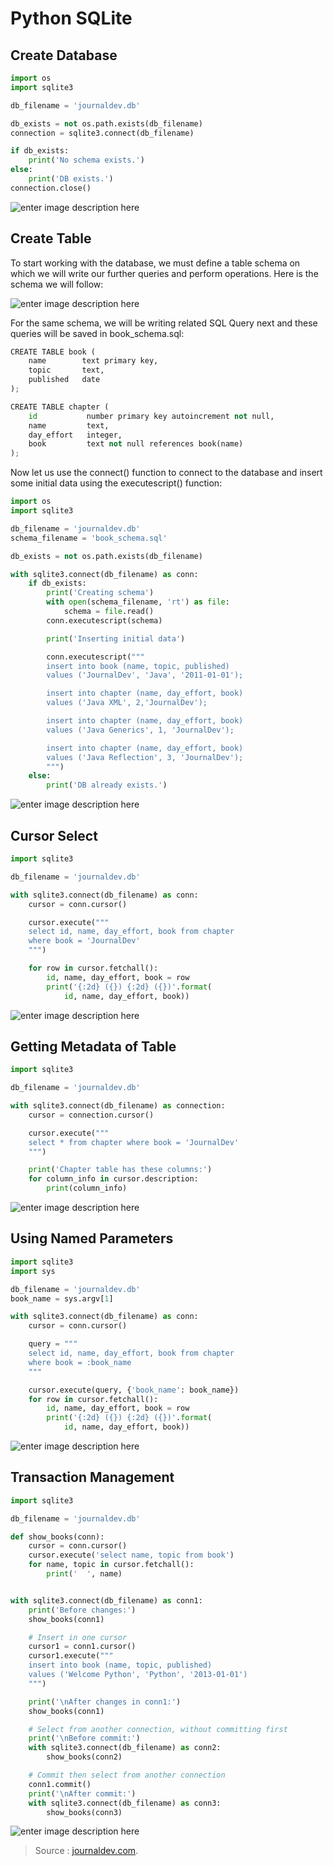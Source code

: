 
Python SQLite
===

## Create Database

```py
import os
import sqlite3

db_filename = 'journaldev.db'

db_exists = not os.path.exists(db_filename)
connection = sqlite3.connect(db_filename)

if db_exists:
    print('No schema exists.')
else:
    print('DB exists.')
connection.close()
```

![enter image description here](https://cdn.journaldev.com/wp-content/uploads/2018/04/create-database.png)

## Create Table

To start working with the database, we must define a table schema on which we will write our further queries and perform operations. Here is the schema we will follow:

![enter image description here](https://cdn.journaldev.com/wp-content/uploads/2018/04/table-schema.png)

For the same schema, we will be writing related SQL Query next and these queries will be saved in book_schema.sql:
```py
CREATE TABLE book (
    name        text primary key,
    topic       text,
    published   date
);

CREATE TABLE chapter (
    id           number primary key autoincrement not null,
    name         text,
    day_effort   integer,
    book         text not null references book(name)
);
```
Now let us use the connect() function to connect to the database and insert some initial data using the executescript() function:
```py
import os
import sqlite3

db_filename = 'journaldev.db'
schema_filename = 'book_schema.sql'

db_exists = not os.path.exists(db_filename)

with sqlite3.connect(db_filename) as conn:
    if db_exists:
        print('Creating schema')
        with open(schema_filename, 'rt') as file:
            schema = file.read()
        conn.executescript(schema)

        print('Inserting initial data')

        conn.executescript("""
        insert into book (name, topic, published)
        values ('JournalDev', 'Java', '2011-01-01');

        insert into chapter (name, day_effort, book)
        values ('Java XML', 2,'JournalDev');

        insert into chapter (name, day_effort, book)
        values ('Java Generics', 1, 'JournalDev');

        insert into chapter (name, day_effort, book)
        values ('Java Reflection', 3, 'JournalDev');
        """)
    else:
        print('DB already exists.')
```

![enter image description here](https://cdn.journaldev.com/wp-content/uploads/2018/04/create-schema-with-db-test.png)

## Cursor Select
```py
import sqlite3

db_filename = 'journaldev.db'

with sqlite3.connect(db_filename) as conn:
    cursor = conn.cursor()

    cursor.execute("""
    select id, name, day_effort, book from chapter
    where book = 'JournalDev'
    """)

    for row in cursor.fetchall():
        id, name, day_effort, book = row
        print('{:2d} ({}) {:2d} ({})'.format(
            id, name, day_effort, book))
```

![enter image description here](https://cdn.journaldev.com/wp-content/uploads/2018/04/fetch-data.png)

## Getting Metadata of Table

```py
import sqlite3

db_filename = 'journaldev.db'

with sqlite3.connect(db_filename) as connection:
    cursor = connection.cursor()

    cursor.execute("""
    select * from chapter where book = 'JournalDev'
    """)

    print('Chapter table has these columns:')
    for column_info in cursor.description:
        print(column_info)
```
![enter image description here](https://cdn.journaldev.com/wp-content/uploads/2018/04/table-metadata.png)

## Using Named Parameters

```py
import sqlite3
import sys

db_filename = 'journaldev.db'
book_name = sys.argv[1]

with sqlite3.connect(db_filename) as conn:
    cursor = conn.cursor()

    query = """
    select id, name, day_effort, book from chapter
    where book = :book_name
    """

    cursor.execute(query, {'book_name': book_name})
    for row in cursor.fetchall():
        id, name, day_effort, book = row
        print('{:2d} ({}) {:2d} ({})'.format(
            id, name, day_effort, book))
```

![enter image description here](https://cdn.journaldev.com/wp-content/uploads/2018/04/named-parameter.png)

## Transaction Management

```py
import sqlite3

db_filename = 'journaldev.db'

def show_books(conn):
    cursor = conn.cursor()
    cursor.execute('select name, topic from book')
    for name, topic in cursor.fetchall():
        print('  ', name)


with sqlite3.connect(db_filename) as conn1:
    print('Before changes:')
    show_books(conn1)

    # Insert in one cursor
    cursor1 = conn1.cursor()
    cursor1.execute("""
    insert into book (name, topic, published)
    values ('Welcome Python', 'Python', '2013-01-01')
    """)

    print('\nAfter changes in conn1:')
    show_books(conn1)

    # Select from another connection, without committing first
    print('\nBefore commit:')
    with sqlite3.connect(db_filename) as conn2:
        show_books(conn2)

    # Commit then select from another connection
    conn1.commit()
    print('\nAfter commit:')
    with sqlite3.connect(db_filename) as conn3:
        show_books(conn3)
```

![enter image description here](https://cdn.journaldev.com/wp-content/uploads/2018/04/transactions.png)







> Source : [journaldev.com](https://www.journaldev.com/20515/python-sqlite-tutorial).
<!--stackedit_data:
eyJoaXN0b3J5IjpbMTE1MjQyODIxLDE2MjY3NTkwNzhdfQ==
-->
